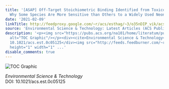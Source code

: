 ```yaml
---
title: '[ASAP] Off-Target Stoichiometric Binding Identified from Toxicogenomics Explains
  Why Some Species Are More Sensitive than Others to a Widely Used Neonicotinoid'
date: '2021-02-09'
linkTitle: http://feedproxy.google.com/~r/acs/esthag/~3/o35nDIP_vik/acs.est.0c05125
source: 'Environmental Science & Technology: Latest Articles (ACS Publications)'
description: '<p><img src="https://pubs.acs.org/na101/home/literatum/publisher/achs/journals/content/esthag/0/esthag.ahead-of-print/acs.est.0c05125/20210209/images/medium/es0c05125_0007.gif"
  alt="TOC Graphic"/></p><div><cite>Environmental Science & Technology</cite></div><div>DOI:
  10.1021/acs.est.0c05125</div><img src="http://feeds.feedburner.com/~r/acs/esthag/~4/o35nDIP_vik"
  height="1" width="1" ...'
disable_comments: true
---
```

<p><img src="https://pubs.acs.org/na101/home/literatum/publisher/achs/journals/content/esthag/0/esthag.ahead-of-print/acs.est.0c05125/20210209/images/medium/es0c05125_0007.gif" alt="TOC Graphic"/></p><div><cite>Environmental Science & Technology</cite></div><div>DOI: 10.1021/acs.est.0c05125</div><img src="http://feeds.feedburner.com/~r/acs/esthag/~4/o35nDIP_vik" height="1" width="1" ...